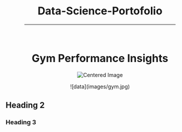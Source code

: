 <div align="center">
    <h1>Data-Science-Portofolio</h1>
</div>
<hr style="width: 80%; margin: auto;">
<br>
<br>

<div align="center">
     <h1>Gym Performance Insights</h1>
</div>

<p align="center">
  <img src="![data](images/gym.jpg) " alt="Centered Image" />
</p>

<div align="center">
   ![data](images/gym.jpg) 
</div>
 

## Heading 2

### Heading 3
